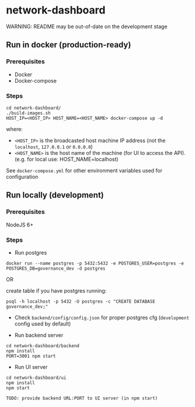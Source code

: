 # network-dashboard

WARNING: README may be out-of-date on the development stage

## Run in docker (production-ready)

### Prerequisites

 - Docker
 - Docker-compose

### Steps

 ```
 cd network-dashboard/
 ./build-images.sh
 HOST_IP=<HOST_IP> HOST_NAME=<HOST_NAME> docker-compose up -d
 ```
 where:
 - `<HOST_IP>` is the broadcasted host machine IP address (not the `localhost`, `127.0.0.1` or `0.0.0.0`)
 - `<HOST_NAME>` is the host name of the machine (for UI to access the API). (e.g. for local use: HOST_NAME=localhost)

 See `docker-compose.yml` for other environment variables used for configuration

## Run locally (development)

### Prerequisites

 NodeJS 6+

### Steps

 - Run postgres
  ```
  docker run --name postgres -p 5432:5432 -e POSTGRES_USER=postgres -e POSTGRES_DB=governance_dev -d postgres
  ```
  OR

  create table if you have postgres running:
  ```
  psql -h localhost -p 5432 -U postgres -c "CREATE DATABASE governance_dev;"
  ```

 - Check `backend/config/config.json` for proper postgres cfg (`development` config used by default)

 - Run backend server
  ```
  cd network-dashboard/backend
  npm install
  PORT=3001 npm start
  ```

 - Run UI server
  ```
  cd network-dashboard/ui
  npm install
  npm start
  ```


`TODO: provide backend URL:PORT to UI server (in npm start)`